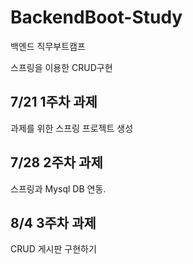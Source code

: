 # BackendBoot-Study
백엔드 직무부트캠프

스프링을 이용한 CRUD구현


## 7/21 1주차 과제

과제를 위한 스프링 프로젝트 생성

## 7/28 2주차 과제

스프링과 Mysql DB 연동.

## 8/4 3주차 과제

CRUD 게시판 구현하기
